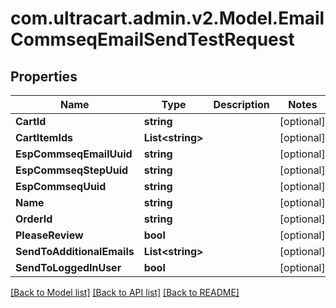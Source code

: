 
# com.ultracart.admin.v2.Model.EmailCommseqEmailSendTestRequest

## Properties

Name | Type | Description | Notes
------------ | ------------- | ------------- | -------------
**CartId** | **string** |  | [optional] 
**CartItemIds** | **List&lt;string&gt;** |  | [optional] 
**EspCommseqEmailUuid** | **string** |  | [optional] 
**EspCommseqStepUuid** | **string** |  | [optional] 
**EspCommseqUuid** | **string** |  | [optional] 
**Name** | **string** |  | [optional] 
**OrderId** | **string** |  | [optional] 
**PleaseReview** | **bool** |  | [optional] 
**SendToAdditionalEmails** | **List&lt;string&gt;** |  | [optional] 
**SendToLoggedInUser** | **bool** |  | [optional] 

[[Back to Model list]](../README.md#documentation-for-models)
[[Back to API list]](../README.md#documentation-for-api-endpoints)
[[Back to README]](../README.md)

